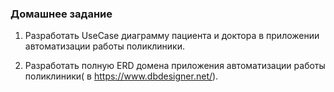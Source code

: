 ### **Домашнее задание**

1. Разработать UseCase диаграмму пациента и доктора в приложении автоматизации работы поликлиники.

2. Разработать полную ERD домена приложения автоматизации работы поликлиники( в https://www.dbdesigner.net/).